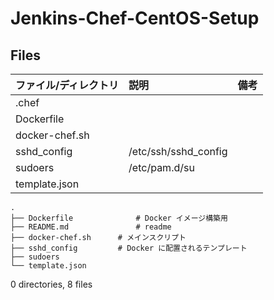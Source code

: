 # Jenkins-Chef-CentOS-Setup

## Files

|ファイル/ディレクトリ|説明|備考|
|:---|:---|:--|
|.chef|||
|Dockerfile|||
|docker-chef.sh|||
|sshd_config|/etc/ssh/sshd_config|
|sudoers|/etc/pam.d/su||
|template.json|||


```
.
├── Dockerfile				# Docker イメージ構築用
├── README.md				# readme
├── docker-chef.sh		# メインスクリプト
├── sshd_config			# Docker に配置されるテンプレート
├── sudoers
└── template.json
```

0 directories, 8 files
